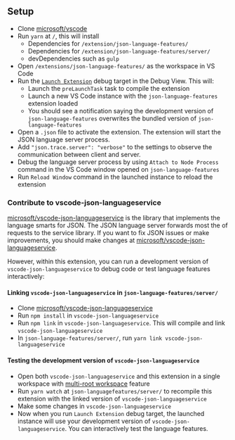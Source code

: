 ## Setup

- Clone [microsoft/vscode](https://github.com/microsoft/vscode)
- Run `yarn` at `/`, this will install
	- Dependencies for `/extension/json-language-features/`
	- Dependencies for `/extension/json-language-features/server/`
	- devDependencies such as `gulp`
- Open `/extensions/json-language-features/` as the workspace in VS Code
- Run the [`Launch Extension`](https://github.com/microsoft/vscode/blob/master/extensions/json-language-features/.vscode/launch.json) debug target in the Debug View. This will:
	- Launch the `preLaunchTask` task to compile the extension
	- Launch a new VS Code instance with the `json-language-features` extension loaded
	- You should see a notification saying the development version of `json-language-features` overwrites the bundled version of `json-language-features`
- Open a `.json` file to activate the extension. The extension will start the JSON language server process.
- Add `"json.trace.server": "verbose"` to the settings to observe the communication between client and server.
- Debug the language server process by using `Attach to Node Process` command in the  VS Code window opened on `json-language-features`
- Run `Reload Window` command in the launched instance to reload the extension


### Contribute to vscode-json-languageservice

[microsoft/vscode-json-languageservice](https://github.com/microsoft/vscode-json-languageservice) is the library that implements the language smarts for JSON.
The JSON language server forwards most the of requests to the service library.
If you want to fix JSON issues or make improvements, you should make changes at [microsoft/vscode-json-languageservice](https://github.com/microsoft/vscode-json-languageservice).

However, within this extension, you can run a development version of `vscode-json-languageservice` to debug code or test language features interactively:

#### Linking `vscode-json-languageservice` in `json-language-features/server/`

- Clone [microsoft/vscode-json-languageservice](https://github.com/microsoft/vscode-json-languageservice)
- Run `npm install` in `vscode-json-languageservice`
- Run `npm link` in `vscode-json-languageservice`. This will compile and link `vscode-json-languageservice`
- In `json-language-features/server/`, run `yarn link vscode-json-languageservice`

#### Testing the development version of `vscode-json-languageservice`

- Open both `vscode-json-languageservice` and this extension in a single workspace with [multi-root workspace](https://code.visualstudio.com/docs/editor/multi-root-workspaces) feature
- Run `yarn watch` at `json-languagefeatures/server/` to recompile this extension with the linked version of `vscode-json-languageservice`
- Make some changes in `vscode-json-languageservice`
- Now when you run `Launch Extension` debug target, the launched instance will use your development version of `vscode-json-languageservice`. You can interactively test the language features.
